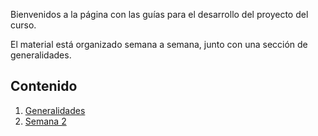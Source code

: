 Bienvenidos a la página con las guías para el desarrollo del proyecto del curso.

El material está organizado semana a semana, junto con una sección de generalidades.

## Contenido

1. [Generalidades](https://ticsw.github.io/mt1_practicas_guias_proyecto/generalidades)
2. [Semana 2](https://ticsw.github.io/mt1_practicas_guias_proyecto/semanas/semanas/semana2/semana2)

